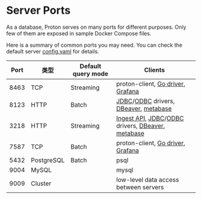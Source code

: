 # Server Ports

As a database, Proton serves on many ports for different purposes. Only few of them are exposed in sample Docker Compose files.

Here is a summary of common ports you may need. You can check the default server [config.yaml](https://github.com/timeplus-io/proton/blob/develop/programs/server/config.yaml) for details.

| Port | 类型         | Default query mode | Clients                                                                                                                                                                                                                                                                                                                              |
| ---- | ---------- | ------------------ | ------------------------------------------------------------------------------------------------------------------------------------------------------------------------------------------------------------------------------------------------------------------------------------------------------------------------------------ |
| 8463 | TCP        | Streaming          | proton-client, [Go driver](https://github.com/timeplus-io/proton-go-driver), [Grafana](https://github.com/timeplus-io/proton-grafana-source)                                                                                                                                                                                         |
| 8123 | HTTP       | Batch              | [JDBC](https://github.com/timeplus-io/proton-java-driver)/[ODBC](https://github.com/timeplus-io/proton-odbc) drivers, [DBeaver](https://github.com/timeplus-io/proton/tree/develop/examples/jdbc#connnect-to-proton-via-dbeaver), [metabase](https://github.com/timeplus-io/metabase-proton-driver)                                  |
| 3218 | HTTP       | Streaming          | [Ingest API](proton-ingest-api), [JDBC](https://github.com/timeplus-io/proton-java-driver)/[ODBC](https://github.com/timeplus-io/proton-odbc) drivers, [DBeaver](https://github.com/timeplus-io/proton/tree/develop/examples/jdbc#connnect-to-proton-via-dbeaver), [metabase](https://github.com/timeplus-io/metabase-proton-driver) |
| 7587 | TCP        | Batch              | proton-client, [Go driver](https://github.com/timeplus-io/proton-go-driver), [Grafana](https://github.com/timeplus-io/proton-grafana-source)                                                                                                                                                                                         |
| 5432 | PostgreSQL | Batch              | psql                                                                                                                                                                                                                                                                                                                                 |
| 9004 | MySQL      |                    | mysql                                                                                                                                                                                                                                                                                                                                |
| 9009 | Cluster    |                    | low-level data access between servers                                                                                                                                                                                                                                                                                                |
